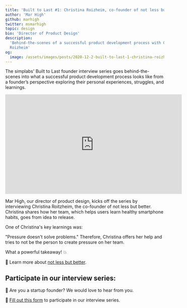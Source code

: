 ```yaml
---
title: 'Built to Last #1: Christina Roizheim, co-founder of not less but better'
author: 'Mar High'
github: marhigh
twitter: msmarhigh
topic: design
bio: 'Director of Product Design'
description:
  'Behind-the-scenes of a successful product development process with Christina
  Roizheim'
og:
  image: /assets/images/posts/2020-12-2-built-to-last-1-christina-roizheim/og-image.png
---
```


The simplabs' Built to Last founder interview series goes behind-the-scenes into
what a successful product development process looks like from a founder’s
perspective exploring their personal experiences, struggles, and learnings.

<!--break-->

<iframe width="560" height="315" src="https://www.youtube.com/embed/esRwdhlwIw8" frameborder="0" allow="accelerometer; autoplay; clipboard-write; encrypted-media; gyroscope; picture-in-picture" allowfullscreen></iframe>

Mar High, our director of product design, kicks off the series by interviewing
Christina Roitzheim, the co-founder of not less but better. Christina shares how
her team, which helps users learn healthy smartphone habits, goes from idea to
release.

One of Christina's key learnings was:

"Pressure doesn't solve problems." Therefore, Christina offers her help and
tries to not be the person to create pressure on her team.

What a powerful takeaway! 💥

🧬 Learn more about [not less but better](https://www.notlessbutbetter.com/).

## Participate in our interview series:

🚀 Are you a startup founder? We would love to hear from you.

📝 [Fill out this form](https://forms.gle/3684tZJ3HqhDXp1p6) to participate in
our interview series.

